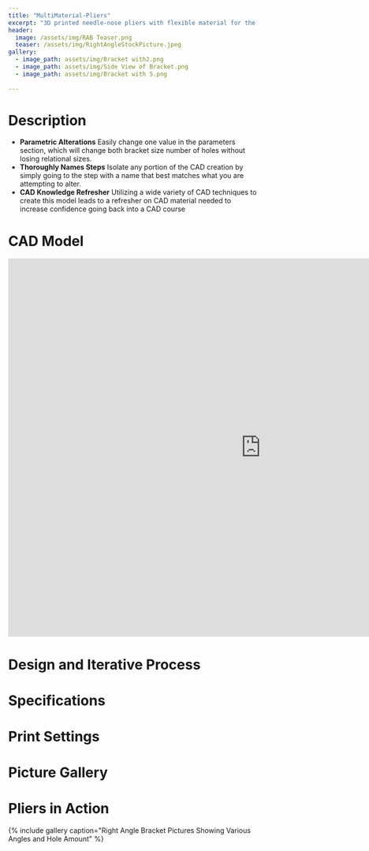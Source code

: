 ```yaml
---
title: "MultiMaterial-Pliers"
excerpt: "3D printed needle-nose pliers with flexible material for the spring mechanism" 
header:
  image: /assets/img/RAB Teaser.png
  teaser: /assets/img/RightAngleStockPicture.jpeg
gallery:
  - image_path: assets/img/Bracket with2.png
  - image_path: assets/img/Side View of Bracket.png
  - image_path: assets/img/Bracket with 5.png
   
---
```


# Description

* **Parametric Alterations** Easily change one value in the parameters section, which will change both bracket size number of holes without losing relational sizes.
* **Thoroughly Names Steps** Isolate any portion of the CAD creation by simply going to the step with a name that best matches what you are attempting to alter.
* **CAD Knowledge Refresher** Utilizing a wide variety of CAD techniques to create this model leads to a refresher on CAD material needed to increase confidence going back into a CAD course

# CAD Model
<iframe src="https://vanderbilt643.autodesk360.com/shares/public/SH286ddQT78850c0d8a4e9cfb891f179a241?mode=embed" width="1024" height="768" allowfullscreen="true" webkitallowfullscreen="true" mozallowfullscreen="true"  frameborder="0"></iframe>

# Design and Iterative Process

# Specifications

# Print Settings

# Picture Gallery

# Pliers in Action
{% include gallery caption="Right Angle Bracket Pictures Showing Various Angles and Hole Amount" %}

